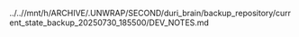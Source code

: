 ../..//mnt/h/ARCHIVE/.UNWRAP/SECOND/duri_brain/backup_repository/current_state_backup_20250730_185500/DEV_NOTES.md